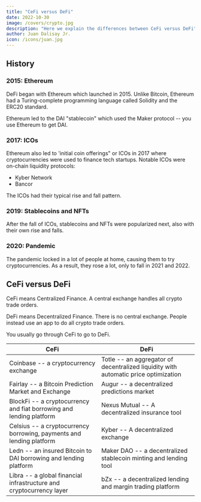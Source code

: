 ```yaml
---
title: "CeFi versus DeFi"
date: 2022-10-30
image: /covers/crypto.jpg
description: "Here we explain the differences between CeFi versus DeFi"
author: Juan Dalisay Jr.
icon: /icons/juan.jpg
---
```



## History

### 2015: Ethereum

DeFi began with Ethereum which launched in 2015. Unlike Bitcoin, Ethereum had a Turing-complete programming language called Solidity and the ERC20 standard. 

<!--  and quickly started attracting more and more developers who wanted to build all kinds of decentralized applications – ranging from games, such as CryptoKitties, to financial applications.  -->

Ethereum led to the DAI "stablecoin" which used the Maker protocol -- you use Ethereum to get DAI. <!--  that allows for creating a decentralized stable coin – DAI. The project was formed in 2014 by Rune Christensen who was inspired by another project BitShares – a blockchain created by Dan Larimer. -->


### 2017: ICOs

Ethereum also led to 'initial coin offerings" or ICOs in 2017 where cryptocurrencies were used to finance tech startups. Notable ICOs were on-chain liquidity protocols:

- Kyber Network
- Bancor 

The ICOs had their typical rise and fall pattern. 


### 2019: Stablecoins and NFTs

After the fall of ICOs, stablecoins and NFTs were popularized next, also with their own rise and falls. 


### 2020: Pandemic

The pandemic locked in a lot of people at home, causing them to try cryptocurrencies. As a result, they rose a lot, only to fall in 2021 and 2022. 

<!-- Development of Maker was funded by Venture Capital and was eventually launched at the end of 2017. The first iteration of the protocol – Single Collateral DAI – supported only ETH as collateral
 -->

## CeFi versus DeFi

CeFi means Centralized Finance. A central exchange handles all crypto trade orders.

DeFi means Decentralized Finance. There is no central exchange. People instead use an app to do all crypto trade orders.

You usually go through CeFi to go to DeFi. 
 

CeFi | DeFi
--- | ---
Coinbase -- a cryptocurrency exchange | Totle -- an aggregator of decentralized liquidity with automatic price optimization
Fairlay -- a Bitcoin Prediction Market and Exchange | Augur -- a decentralized predictions market
BlockFi -- a cryptocurrency and fiat borrowing and lending platform | Nexus Mutual -- A decentralized insurance tool
Celsius -- a cryptocurrency borrowing, payments and lending platform | Kyber -- A decentralized exchange
Ledn -- an insured Bitcoin to DAI borrowing and lending platform | Maker DAO -- a decentralized stablecoin minting and lending tool
Libra -- a global financial infrastructure and cryptocurrency layer | bZx -- a decentralized lending and margin trading platform


<!-- that facilitates trading, borrowing, margin trading, native stablecoin, lending, payments and more. -->


<!-- fungible: non-unique divisible (Bitcoin)
non-fungible: unique and nondivisible (NFT)

NFT get their value by the celebrity in the chain of transactions: This was owned by Bill Gates. Same metaphysics as an autographed item. 

Key is marketing. Thought more important it is for NFTs. 

Token is data managed by an instance of a smart contract. 

Fungible tokens belong to the same contract

Ethreum standards or templates:

ERC-20 FT

ERC-721 NFT

FT has:
- Name
- Symbol
- Total Supply
- Balance

NFT has:
- Owner
- Token ID


Wallet

app that acts like a local database for keys and interact with the blockchain 


DeFi

Evolution of fintech that uses blockchain and eliminates 3rd party intermediaries. 

Interest rates are based on Yield Farming via Automatic Market Makers through liquidity pool and asset swapping. 

NFT is made divisible by tokenization through liquidity pools


## Pubic Blockchain and Gas Fees in Qwei

Transaction = Sender + Recipient + Payload + Gas + Signatures



Layer 2 Protocols

Additional layer that acts as a private network to make Ethereum transactions cheaper. 



Hyperledger Fabric does not use crypto. Create NFT then transfer it. 

Smart contracts are called chaincode in Hyperledger
 -->